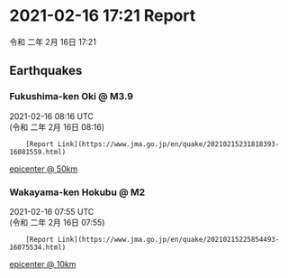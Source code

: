 # 2021-02-16 17:21 Report
令和 二年 2月 16日 17:21

## Earthquakes
### Fukushima-ken Oki @ M3.9
2021-02-16 08:16 UTC  
        (令和 二年 2月 16日 08:16)
  
        [Report Link](https://www.jma.go.jp/en/quake/20210215231818393-16081559.html)  
[epicenter @ 50km](https://www.google.com/maps/place/37°36'00%22+141°36'00%22/@37.6,141.6,17z/data=!3m1!4b1!4m5!3m4!1s0x0:0x0!8m2!3d37.6!4d141.6)
### Wakayama-ken Hokubu @ M2
2021-02-16 07:55 UTC  
        (令和 二年 2月 16日 07:55)
  
        [Report Link](https://www.jma.go.jp/en/quake/20210215225854493-16075534.html)  
[epicenter @ 10km](https://www.google.com/maps/place/34°12'00%22+135°12'00%22/@34.2,135.2,17z/data=!3m1!4b1!4m5!3m4!1s0x0:0x0!8m2!3d34.2!4d135.2)